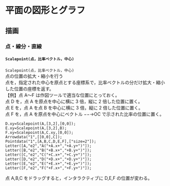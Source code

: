 # 平面の図形とグラフ  
## 描画  
### 点・線分・直線  
#### `Scalepoint(点，比率ベクトル，中心)`  
`Scalepoint(点，比率ベクトル，中心)`  
点の位置の拡大・縮小を行う  
点を，指定された中心を原点とする座標系で，比率ベクトルの分だけ拡大・縮小した位置の座標を返す。  
【例】点 A～F は作図ツールで適当な位置にとっておく。  
点 D を，点 A を原点を中心に横に 3 倍，縦に 2 倍した位置に置く。  
点 E を，点 A を点 B を中心に横に 3 倍，縦に 2 倍した位置に置く。  
点 F を，点 A を原点を中心にベクトル −−→OC で示された比率の位置に置く。  
```  
D.xy=Scalepoint(A,[3,2],[0,0]);  
E.xy=Scalepoint(A,[3,2],B);  
F.xy=Scalepoint(A,C.xy,[0,0]);  
Arrowdata("1",[[0,0],C]);  
Pointdata("1",[A,B,C,D,E,F],["size=2"]);  
Letter([A,"e2","A("+A.x+","+A.y+")"]);  
Letter([B,"e2","B("+B.x+","+B.y+")"]);  
Letter([C,"e2","C("+C.x+","+C.y+")"]);  
Letter([D,"e2","D("+D.x+","+D.y+")"]);  
Letter([E,"e2","E("+E.x+","+E.y+")"]);  
Letter([F,"e2","F("+F.x+","+F.y+")"]);  
```  
点 A,B,C をドラッグすると，インタラクティブに D,E,F の位置が変わる。
